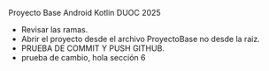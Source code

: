 Proyecto Base Android Kotlin DUOC 2025
- Revisar las ramas.
- Abrir el proyecto desde el archivo ProyectoBase no desde la raiz.
- PRUEBA DE COMMIT Y PUSH GITHUB.
- prueba de cambio, hola sección 6

